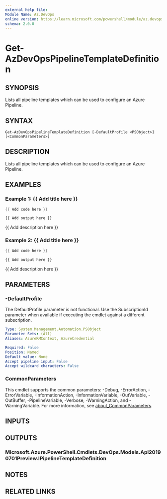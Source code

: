 ```yaml
---
external help file:
Module Name: Az.DevOps
online version: https://learn.microsoft.com/powershell/module/az.devops/get-azdevopspipelinetemplatedefinition
schema: 2.0.0
---
```


# Get-AzDevOpsPipelineTemplateDefinition

## SYNOPSIS
Lists all pipeline templates which can be used to configure an Azure Pipeline.

## SYNTAX

```
Get-AzDevOpsPipelineTemplateDefinition [-DefaultProfile <PSObject>] [<CommonParameters>]
```

## DESCRIPTION
Lists all pipeline templates which can be used to configure an Azure Pipeline.

## EXAMPLES

### Example 1: {{ Add title here }}
```powershell
{{ Add code here }}
```

```output
{{ Add output here }}
```

{{ Add description here }}

### Example 2: {{ Add title here }}
```powershell
{{ Add code here }}
```

```output
{{ Add output here }}
```

{{ Add description here }}

## PARAMETERS

### -DefaultProfile
The DefaultProfile parameter is not functional.
Use the SubscriptionId parameter when available if executing the cmdlet against a different subscription.

```yaml
Type: System.Management.Automation.PSObject
Parameter Sets: (All)
Aliases: AzureRMContext, AzureCredential

Required: False
Position: Named
Default value: None
Accept pipeline input: False
Accept wildcard characters: False
```

### CommonParameters
This cmdlet supports the common parameters: -Debug, -ErrorAction, -ErrorVariable, -InformationAction, -InformationVariable, -OutVariable, -OutBuffer, -PipelineVariable, -Verbose, -WarningAction, and -WarningVariable. For more information, see [about_CommonParameters](http://go.microsoft.com/fwlink/?LinkID=113216).

## INPUTS

## OUTPUTS

### Microsoft.Azure.PowerShell.Cmdlets.DevOps.Models.Api20190701Preview.IPipelineTemplateDefinition

## NOTES

## RELATED LINKS

